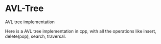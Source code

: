 # AVL-Tree
AVL tree implementation

Here is a AVL tree implementation in cpp,
with all the operations like insert, delete(pop), search, traversal.
